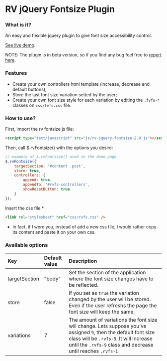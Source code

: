 # RV jQuery Fontsize Plugin

### What is it?
An easy and flexible jquery plugin to give font size accessibility control.

[See live demo](http://www.ramonvictor.com/demo/fontsize/fontsize2.0/).

NOTE: The plugin is in beta version, so if you find any bug feel free to [report here](https://github.com/ramonvictor/rv-jquery-fontsize/issues).

### Features
* Create your own controllers html template (increase, decrease and default buttons);
* Store the last font size variation setted by the user;
* Create your own font size style for each variation by editing the `.fvfs-*` classes on `css/fvfs.css` file.


### How to use?

First, import the rv fontsize js file:
``` html
<script type="text/javascript" src="js/rv-jquery-fontsize-2.0.js"></script>
```

Then, call $.rvFontsize() with the options you desire:

``` js
// example of $.rvFontsize() used in the demo page
$.rvFontsize({
    targetSection: '#content .post',
    store: true,
    controllers: {
        append: true,
        appendTo: '#rvfs-controllers',
        showResetButton: true
    }
}); 
```

Insert the css file *
``` html
<link rel="stylesheet" href="css/rvfs.css" />
```
* In fact, if I were you, instead of add a new css file, I would rather copy its content and paste it on your own css.

### Available options

| Key            | Default value           | Description   |
| :------------- | :------------- | :------------ |
| targetSection  | "body"         | Set the section of the application where the font size changes have to be reflected. |
| store          | false          | If you set as `true` the variation changed by the user will be stored. Even if the user refreshs the page the font size will keep the same. |
| variations     | 7         |  The amount of variations the font size will change. Lets suppose  you've assigned `9`, then the default font size class will be `.rvfs-5`. It will increase until the `.rvfs-9` class and decrease until reaches `.rvfs-1` |


